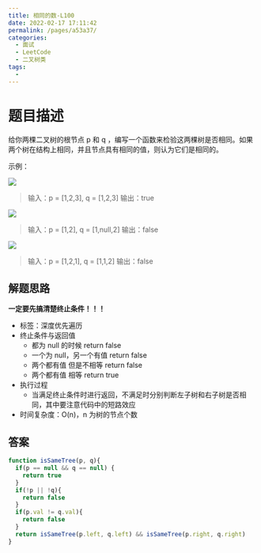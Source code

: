 ```yaml
---
title: 相同的数-L100
date: 2022-02-17 17:11:42
permalink: /pages/a53a37/
categories:
  - 面试
  - LeetCode
  - 二叉树类
tags:
  - 
---
```


# 题目描述

给你两棵二叉树的根节点 p 和 q ，编写一个函数来检验这两棵树是否相同。如果两个树在结构上相同，并且节点具有相同的值，则认为它们是相同的。

示例：

![](https://assets.LeetCode.com/uploads/2020/12/20/ex1.jpg)

> 输入：p = [1,2,3], q = [1,2,3]
> 输出：true

<!-- more -->

![](https://assets.LeetCode.com/uploads/2020/12/20/ex2.jpg)

> 输入：p = [1,2], q = [1,null,2]
> 输出：false

![](https://assets.LeetCode.com/uploads/2020/12/20/ex3.jpg)

> 输入：p = [1,2,1], q = [1,1,2]
> 输出：false

## 解题思路

**一定要先搞清楚终止条件！！！**

- 标签：深度优先遍历
- 终止条件与返回值
  - 都为 null 的时候 return false
  - 一个为 null，另一个有值 return false
  - 两个都有值 但是不相等 return false
  - 两个都有值 相等 return true
- 执行过程
  - 当满足终止条件时进行返回，不满足时分别判断左子树和右子树是否相同，其中要注意代码中的短路效应
- 时间复杂度：O(n)，n 为树的节点个数

## 答案

```js
function isSameTree(p, q){
  if(p == null && q == null) {
    return true
  }
  if(!p || !q){
    return false
  }
  if(p.val != q.val){
    return false
  }
  return isSameTree(p.left, q.left) && isSameTree(p.right, q.right)
}
```